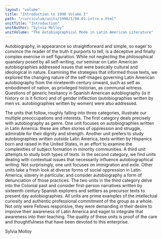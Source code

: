 ```yaml
---
layout: "volume"
title: "Introduction to 1990 Volume I"
path: "/curriculum/units/1990/1/90.01.intro.x.html"
unitTitle: "Introduction"
unitAuthor: "Sylvia Molloy"
unitVolume: "The Autobiographical Mode in Latin American Literature"
---
```

<body>
<p>
Autobiography, in appearance so straightforward and simple, so eager to convince the reader of the truth it purports to tell, is a deceptive and finally complex exercise in self figuration. While not neglecting the philosophical quandary posed by all self-writing, our seminar on Latin American autobiographies addressed issues that were basically cultural and ideological in nature. Examining the strategies that informed those texts, we explored the changing nature of the self-images governing Latin American autobiography from the nineteenth century onward, such as self as embodiment of nation, as privileged historian, as communal witness. Questions of generic hesitancy in Spanish American autobiography (is it history or is it fiction) and of gender inflection (autobiographies written by men vs. autobiographies written by women) were also addressed.
</p>
<p>
The units that follow, roughly falling into three categories, illustrate our multiple preoccupations and interests. The first category deals precisely with autobiography as genre. One unit focuses on autobiographies written
<i>
in
</i>
Latin America: these are often stories of oppression and struggle, admirable for their dignity and strength. Another unit prefers to study autobiographies written
<i>
outside
</i>
Latin America, texts written by Hispanics born and raised in the United States, in an effort to examine the complexities of subject formation in minority communities. A third unit attempts to study both types of texts. In the second category, we find units dealing with contextual issues that necessarily influence autobiographical writing. Not surprisingly, one unit focuses on immigration and exile. Other units take a fresh look at diverse forms of social oppression in Latin America, slavery in particular, and consider autobiography a form of denunciation of those practices. The two units in the third category delve into the Colonial past and consider first-person narratives written by sixteenth century Spanish explorers and settlers as precursor texts to present day autobiographies. All units are prime examples of the intellectual curiosity and authentic professional commitment of the group as a whole. Not only were Fellows responsive, they were demanding in their desire to improve their awareness of Latin America and eager to integrate that awareness into their teaching. The quality of these units is proof of the care and thoughtfulness that have been devoted to this enterprise.
</p>
<p>
Sylvia Molloy
</p>
</body>